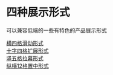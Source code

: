 # 四种展示形式

可以兼容低端的一些有特色的产品展示形式

[横四格滑动形式](http://vrbvillor.github.io/shows/quater.html)  
[十字四格扩展形式](http://vrbvillor.github.io/shows/cross.html)  
[竖五格拉幕形式](http://vrbvillor.github.io/shows/quint.html)  
[纵横12格置中形式](http://vrbvillor.github.io/shows/twelve.html)  
